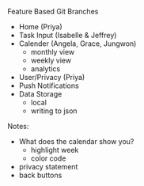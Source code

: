 Feature Based Git Branches
- Home (Priya)
- Task Input (Isabelle & Jeffrey)
- Calender (Angela, Grace, Jungwon)
    - monthly view
    - weekly view
    - analytics
- User/Privacy (Priya)
- Push Notifications
- Data Storage
    - local
    - writing to json

Notes:
- What does the calendar show you?
    - highlight week
    - color code
- privacy statement
- back buttons